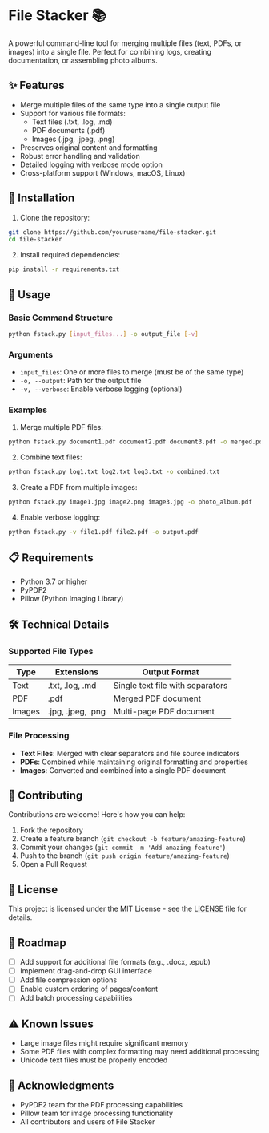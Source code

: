 # File Stacker 📚

A powerful command-line tool for merging multiple files (text, PDFs, or images) into a single file. Perfect for combining logs, creating documentation, or assembling photo albums.

## ✨ Features

- Merge multiple files of the same type into a single output file
- Support for various file formats:
  - Text files (.txt, .log, .md)
  - PDF documents (.pdf)
  - Images (.jpg, .jpeg, .png)
- Preserves original content and formatting
- Robust error handling and validation
- Detailed logging with verbose mode option
- Cross-platform support (Windows, macOS, Linux)

## 🚀 Installation

1. Clone the repository:
```bash
git clone https://github.com/yourusername/file-stacker.git
cd file-stacker
```

2. Install required dependencies:
```bash
pip install -r requirements.txt
```

## 📖 Usage

### Basic Command Structure
```bash
python fstack.py [input_files...] -o output_file [-v]
```

### Arguments
- `input_files`: One or more files to merge (must be of the same type)
- `-o, --output`: Path for the output file
- `-v, --verbose`: Enable verbose logging (optional)

### Examples

1. Merge multiple PDF files:
```bash
python fstack.py document1.pdf document2.pdf document3.pdf -o merged.pdf
```

2. Combine text files:
```bash
python fstack.py log1.txt log2.txt log3.txt -o combined.txt
```

3. Create a PDF from multiple images:
```bash
python fstack.py image1.jpg image2.png image3.jpg -o photo_album.pdf
```

4. Enable verbose logging:
```bash
python fstack.py -v file1.pdf file2.pdf -o output.pdf
```

## 📋 Requirements

- Python 3.7 or higher
- PyPDF2
- Pillow (Python Imaging Library)

## 🛠️ Technical Details

### Supported File Types

| Type | Extensions | Output Format |
|------|------------|---------------|
| Text | .txt, .log, .md | Single text file with separators |
| PDF | .pdf | Merged PDF document |
| Images | .jpg, .jpeg, .png | Multi-page PDF document |

### File Processing

- **Text Files**: Merged with clear separators and file source indicators
- **PDFs**: Combined while maintaining original formatting and properties
- **Images**: Converted and combined into a single PDF document

## 🤝 Contributing

Contributions are welcome! Here's how you can help:

1. Fork the repository
2. Create a feature branch (`git checkout -b feature/amazing-feature`)
3. Commit your changes (`git commit -m 'Add amazing feature'`)
4. Push to the branch (`git push origin feature/amazing-feature`)
5. Open a Pull Request

## 📝 License

This project is licensed under the MIT License - see the [LICENSE](LICENSE) file for details.

## 🎯 Roadmap

- [ ] Add support for additional file formats (e.g., .docx, .epub)
- [ ] Implement drag-and-drop GUI interface
- [ ] Add file compression options
- [ ] Enable custom ordering of pages/content
- [ ] Add batch processing capabilities

## ⚠️ Known Issues

- Large image files might require significant memory
- Some PDF files with complex formatting may need additional processing
- Unicode text files must be properly encoded

## 🙏 Acknowledgments

- PyPDF2 team for the PDF processing capabilities
- Pillow team for image processing functionality
- All contributors and users of File Stacker
